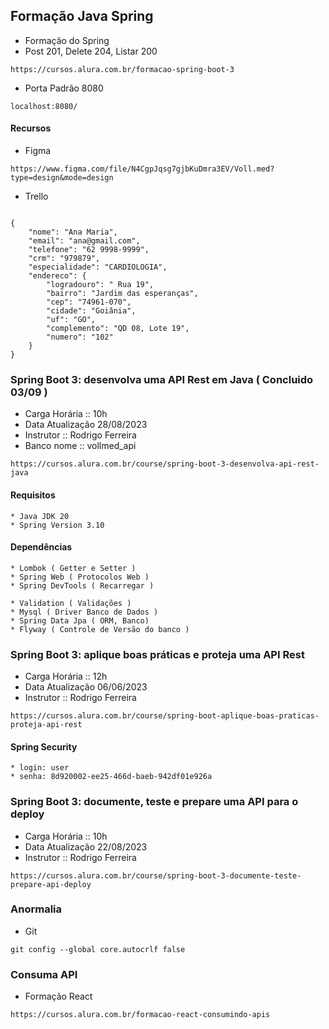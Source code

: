 ## Formação Java Spring
* Formação do Spring
* Post 201, Delete 204, Listar 200
``` Link
https://cursos.alura.com.br/formacao-spring-boot-3
```
* Porta Padrão 8080
```
localhost:8080/
```
#### Recursos
* Figma
```
https://www.figma.com/file/N4CgpJqsg7gjbKuDmra3EV/Voll.med?type=design&mode=design
```
* Trello
```

```

```Cadastrar
{
	"nome": "Ana Maria",
	"email": "ana@gmail.com",
	"telefone": "62 9998-9999",
	"crm": "979879",
	"especialidade": "CARDIOLOGIA",
	"endereco": {
		"logradouro": " Rua 19",
		"bairro": "Jardim das esperanças",
		"cep": "74961-070",
		"cidade": "Goiânia",
		"uf": "GO",
		"complemento": "QD 08, Lote 19",
		"numero": "102"
	}
}
```


### Spring Boot 3: desenvolva uma API Rest em Java ( Concluido 03/09 )
* Carga Horária :: 10h
* Data Atualização 28/08/2023
* Instrutor :: Rodrigo Ferreira
* Banco nome :: vollmed_api
``` 
https://cursos.alura.com.br/course/spring-boot-3-desenvolva-api-rest-java
```

#### Requisitos
	* Java JDK 20
	* Spring Version 3.10

#### Dependências
	* Lombok ( Getter e Setter )
	* Spring Web ( Protocolos Web )
	* Spring DevTools ( Recarregar )

	* Validation ( Validações )
	* Mysql ( Driver Banco de Dados )
	* Spring Data Jpa ( ORM, Banco)
	* Flyway ( Controle de Versão do banco )

### Spring Boot 3: aplique boas práticas e proteja uma API Rest
* Carga Horária :: 12h
* Data Atualização 06/06/2023
* Instrutor :: Rodrigo Ferreira
```
https://cursos.alura.com.br/course/spring-boot-aplique-boas-praticas-proteja-api-rest
```
#### Spring Security
	* login: user
	* senha: 8d920002-ee25-466d-baeb-942df01e926a

### Spring Boot 3: documente, teste e prepare uma API para o deploy
* Carga Horária :: 10h
* Data Atualização 22/08/2023
* Instrutor :: Rodrigo Ferreira
```
https://cursos.alura.com.br/course/spring-boot-3-documente-teste-prepare-api-deploy
```

### Anormalia
* Git
```
git config --global core.autocrlf false
```

### Consuma API
* Formação React
```
https://cursos.alura.com.br/formacao-react-consumindo-apis
```